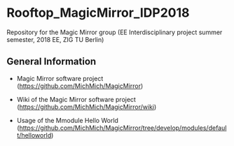 # Rooftop_MagicMirror_IDP2018
Repository for the Magic Mirror group (EE Interdisciplinary project summer semester, 2018 EE, ZIG TU Berlin)

## General Information

* Magic Mirror software project (https://github.com/MichMich/MagicMirror)

* Wiki of the Magic Mirror software project (https://github.com/MichMich/MagicMirror/wiki)

* Usage of the Mmodule Hello World (https://github.com/MichMich/MagicMirror/tree/develop/modules/default/helloworld)
